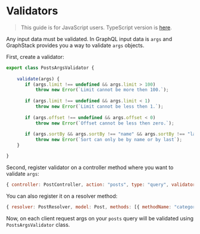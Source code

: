 # Validators

> This guide is for JavaScript users. TypeScript version is [here](../typescript/validators.md).

Any input data must be validated. 
In GraphQL input data is `args` and GraphStack provides you a way to validate `args` objects.

First, create a validator:

```javascript
export class PostsArgsValidator {
    
    validate(args) {
       if (args.limit !== undefined && args.limit > 100)
           throw new Error(`Limit cannot be more then 100.`);
    
       if (args.limit !== undefined && args.limit < 1)
           throw new Error(`Limit cannot be less then 1.`);
    
       if (args.offset !== undefined && args.offset < 0)
           throw new Error(`Offset cannot be less then zero.`);
    
       if (args.sortBy && args.sortBy !== "name" && args.sortBy !== "last")
           throw new Error(`Sort can only be by name or by last`);
    }

}
```

Second, register validator on a controller method where you want to validate `args`:

```javascript
{ controller: PostController, action: "posts", type: "query", validators: [PostsArgsValidator] }
```

You can also register it on a resolver method:

```javascript
{ resolver: PostResolver, model: Post, methods: [{ methodName: "categories", validators: [PostCategoryArgsValidator] }] }
```

Now, on each client request args on your `posts` query will be validated using `PostsArgsValidator` class.